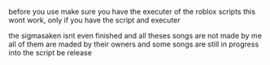 before you use make sure you have the executer of the roblox scripts this wont work, only if you have the script and executer

the sigmasaken isnt even finished and all theses songs are not made by me all of them are maded by their owners and some songs are still in progress into the script be release
